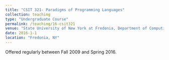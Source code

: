 ```yaml
---
title: "CSIT 321- Paradigms of Programming Languages"
collection: teaching
type: "Undergraduate Course"
permalink: /teaching/16-csit321
venue: "State University of New York at Fredonia, Department of Computing and Information Science"
date: 2016-1-1
location: "Fredonia, NY"
---
```


Offered regularly between Fall 2009 and Spring 2016. 




